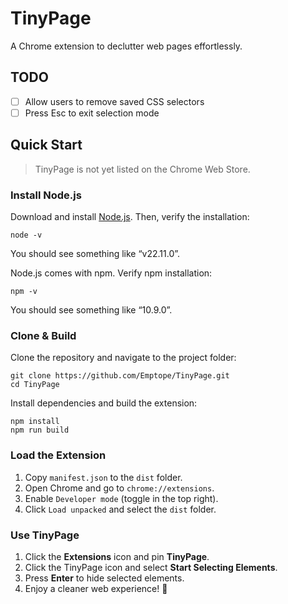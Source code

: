# TinyPage

A Chrome extension to declutter web pages effortlessly.

## TODO
- [ ] Allow users to remove saved CSS selectors
- [ ] Press Esc to exit selection mode

## Quick Start 

> TinyPage is not yet listed on the Chrome Web Store.

### Install Node.js

Download and install <a href="https://nodejs.org/en/">Node.js</a>. Then, verify the installation:

```
node -v
```

You should see something like “v22.11.0”.

Node.js comes with npm. Verify npm installation:

```
npm -v
```

You should see something like “10.9.0”.

### Clone & Build

Clone the repository and navigate to the project folder:

```
git clone https://github.com/Emptope/TinyPage.git
cd TinyPage
```

Install dependencies and build the extension:

```
npm install
npm run build
```

### Load the Extension

   1. Copy `manifest.json` to the `dist` folder.
   2. Open Chrome and go to `chrome://extensions`.
   3. Enable `Developer mode` (toggle in the top right).
   4. Click `Load unpacked` and select the `dist` folder.

### Use TinyPage

   1. Click the **Extensions** icon and pin **TinyPage**.
   2. Click the TinyPage icon and select **Start Selecting Elements**.
   3. Press **Enter** to hide selected elements.
   4. Enjoy a cleaner web experience! 🚀
